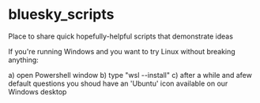 # bluesky_scripts
Place to share quick hopefully-helpful scripts that demonstrate ideas

If you're running Windows and you want to try Linux without breaking anything:

a)  open Powershell window
b)  type "wsl --install"
c)  after a while and afew default questions you shoud have an 'Ubuntu' icon available on our Windows desktop
